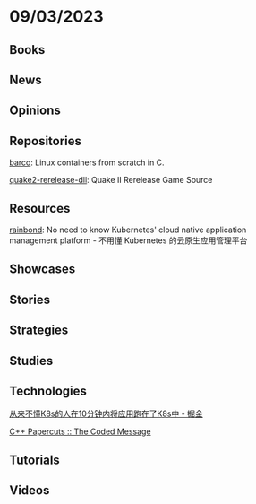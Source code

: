 # 09/03/2023

## Books

## News

## Opinions

## Repositories
[barco](https://github.com/lucavallin/barco): Linux containers from scratch in C.

[quake2-rerelease-dll](https://github.com/id-Software/quake2-rerelease-dll): Quake II Rerelease Game Source

## Resources
[rainbond](https://github.com/goodrain/rainbond): No need to know Kubernetes' cloud native application management platform - 不用懂 Kubernetes 的云原生应用管理平台

## Showcases

## Stories

## Strategies

## Studies

## Technologies
[从来不懂K8s的人在10分钟内将应用跑在了K8s中 - 掘金](https://juejin.cn/post/7269644241013375035)

[C++ Papercuts :: The Coded Message](https://www.thecodedmessage.com/posts/c++-papercuts/)

## Tutorials

## Videos
